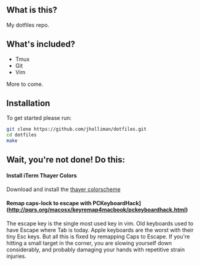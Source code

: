 ## What is this?

My dotfiles repo.

## What's included?

* Tmux
* Git
* Vim

More to come.

## Installation

To get started please run:

```bash
git clone https://github.com/jholliman/dotfiles.git
cd dotfiles
make
```

## Wait, you're not done! Do this:

#### Install iTerm Thayer Colors

Download and install the [thayer colorscheme](https://github.com/baskerville/iTerm-2-Color-Themes/blob/master/thayer.itermcolors) 

#### Remap caps-lock to escape with PCKeyboardHack](http://pqrs.org/macosx/keyremap4macbook/pckeyboardhack.html)

The escape key is the single most used key in vim.  Old keyboards used to have Escape where Tab is today. Apple keyboards are the worst with their tiny Esc keys. But all this is fixed by remapping Caps to Escape.  If you're hitting a small target in the corner, you are slowing yourself down considerably, and probably damaging your hands with repetitive strain injuries.


